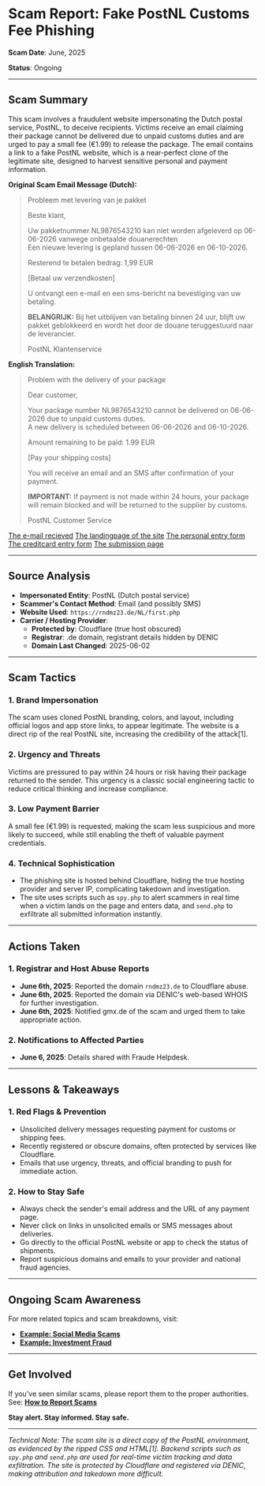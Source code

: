# Scam Report: **Fake PostNL Customs Fee Phishing**

**Scam Date**: June, 2025

**Status**: Ongoing

---

## Scam Summary

This scam involves a fraudulent website impersonating the Dutch postal service, PostNL, to deceive recipients. Victims receive an email claiming their package cannot be delivered due to unpaid customs duties and are urged to pay a small fee (€1.99) to release the package. The email contains a link to a fake PostNL website, which is a near-perfect clone of the legitimate site, designed to harvest sensitive personal and payment information.

**Original Scam Email Message (Dutch):**
> Probleem met levering van je pakket  
>  
> Beste klant,  
>  
> Uw pakketnummer NL9876543210 kan niet worden afgeleverd op 06-06-2026 vanwege onbetaalde douanerechten  
> Een nieuwe levering is gepland tussen 06-06-2026 en 06-10-2026.  
>  
> Resterend te betalen bedrag: 1,99 EUR  
>  
> [Betaal uw verzendkosten]  
>  
> U ontvangt een e-mail en een sms-bericht na bevestiging van uw betaling.  
>  
> **BELANGRIJK:** Bij het uitblijven van betaling binnen 24 uur, blijft uw pakket geblokkeerd en wordt het door de douane teruggestuurd naar de leverancier.  
>  
> PostNL Klantenservice  


**English Translation:**
> Problem with the delivery of your package  
>  
> Dear customer,  
>  
> Your package number NL9876543210 cannot be delivered on 06-06-2026 due to unpaid customs duties.  
> A new delivery is scheduled between 06-06-2026 and 06-10-2026.  
>  
> Amount remaining to be paid: 1.99 EUR  
>  
> [Pay your shipping costs]  
>  
> You will receive an email and an SMS after confirmation of your payment.  
>  
> **IMPORTANT:** If payment is not made within 24 hours, your package will remain blocked and will be returned to the supplier by customs.  
>  
> PostNL Customer Service  


[The e-mail recieved](https://github.com/ScamSleuth/ScamSleuth-Resource-Center/blob/main/rndmz23.de/email.png)
[The landingpage of the site](https://github.com/ScamSleuth/ScamSleuth-Resource-Center/blob/main/rndmz23.de/1-landingpage.jpeg)
[The personal entry form](https://github.com/ScamSleuth/ScamSleuth-Resource-Center/blob/main/rndmz23.de/2-personaldata_entry_form.jpeg)
[The creditcard entry form](https://github.com/ScamSleuth/ScamSleuth-Resource-Center/blob/main/rndmz23.de/3-creditcard_entry_form.jpeg)
[The submission page](https://github.com/ScamSleuth/ScamSleuth-Resource-Center/blob/main/rndmz23.de/4-submission_page.jpeg)

---

## Source Analysis

* **Impersonated Entity**: PostNL (Dutch postal service)
* **Scammer's Contact Method**: Email (and possibly SMS)
* **Website Used**: `https://rndmz23.de/NL/first.php`
* **Carrier / Hosting Provider**:
  * **Protected by**: Cloudflare (true host obscured)
  * **Registrar**: .de domain, registrant details hidden by DENIC
  * **Domain Last Changed**: 2025-06-02

---

## Scam Tactics

### 1. **Brand Impersonation**

The scam uses cloned PostNL branding, colors, and layout, including official logos and app store links, to appear legitimate. The website is a direct rip of the real PostNL site, increasing the credibility of the attack[1].

### 2. **Urgency and Threats**

Victims are pressured to pay within 24 hours or risk having their package returned to the sender. This urgency is a classic social engineering tactic to reduce critical thinking and increase compliance.

### 3. **Low Payment Barrier**

A small fee (€1.99) is requested, making the scam less suspicious and more likely to succeed, while still enabling the theft of valuable payment credentials.

### 4. **Technical Sophistication**

- The phishing site is hosted behind Cloudflare, hiding the true hosting provider and server IP, complicating takedown and investigation.
- The site uses scripts such as `spy.php` to alert scammers in real time when a victim lands on the page and enters data, and `send.php` to exfiltrate all submitted information instantly.

---

## Actions Taken

### 1. Registrar and Host Abuse Reports

* **June 6th, 2025**: Reported the domain `rndmz23.de` to Cloudflare abuse.
* **June 6th, 2025**: Reported the domain via DENIC's web-based WHOIS for further investigation.
* **June 6th, 2025**: Notified gmx.de of the scam and urged them to take appropriate action.

### 2. Notifications to Affected Parties

* **June 6, 2025**: Details shared with Fraude Helpdesk.

---

## Lessons & Takeaways

### 1. Red Flags & Prevention

* Unsolicited delivery messages requesting payment for customs or shipping fees.
* Recently registered or obscure domains, often protected by services like Cloudflare.
* Emails that use urgency, threats, and official branding to push for immediate action.

### 2. How to Stay Safe

* Always check the sender's email address and the URL of any payment page.
* Never click on links in unsolicited emails or SMS messages about deliveries.
* Go directly to the official PostNL website or app to check the status of shipments.
* Report suspicious domains and emails to your provider and national fraud agencies.

---

## Ongoing Scam Awareness

For more related topics and scam breakdowns, visit:

* [**Example: Social Media Scams**](../General/SocialMediaScam.md)
* [**Example: Investment Fraud**](../General/InvestmentFraud.md)

---

## Get Involved

If you've seen similar scams, please report them to the proper authorities.
See: [**How to Report Scams**](../General/GetInvolved.md)

**Stay alert. Stay informed. Stay safe.**

---

*Technical Note: The scam site is a direct copy of the PostNL environment, as evidenced by the ripped CSS and HTML[1]. Backend scripts such as `spy.php` and `send.php` are used for real-time victim tracking and data exfiltration. The site is protected by Cloudflare and registered via DENIC, making attribution and takedown more difficult.*
